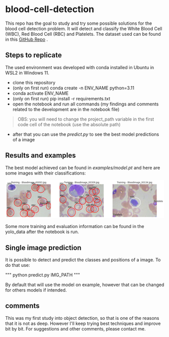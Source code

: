 # blood-cell-detection

This repo has the goal to study and try some possible solutions for the blood cell detection problem. It will detect and classify the White Blood Cell (WBC), Red Blood Cell (RBC) and Platelets. The dataset used can be found in this [GitHub Repo](https://github.com/MahmudulAlam/Complete-Blood-Cell-Count-Dataset) .




## Steps to replicate

The used environment was developed with conda installed in Ubuntu in WSL2 in Windows 11.

- clone this repository
- (only on first run) conda create -n ENV_NAME python=3.11 
- conda activate ENV_NAME
- (only on first run) pip install -r requirements.txt
- open the notebook and run all commands (my findings and comments related to the development are in the notebook file)
> OBS: you will need to change the project_path variable in the first code cell of the notebook (use the absolute path)
- after that you can use the *predict.py* to see the best model predictions of a image


## Results and examples

The best model achieved can be found in *examples/model.pt* and here are some images with their classifications:

![image examples](examples/imgs_labels.png)

Some more training and evaluation information can be found in the yolo_data after the notebook is run.

## Single image prediction

It is possible to detect and predict the classes and positions of a image. To do that use:

"""
    python predict.py IMG_PATH
"""

By default that will use the model on example, however that can be changed for others models if intended.

## comments

This was my first study into object detection, so that is one of the reasons that it is not as deep. However I'll keep trying best techniques and improve bit by bit. For suggestions and other comments, please contact me.








